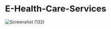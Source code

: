 # E-Health-Care-Services

![Screenshot (132)](https://github.com/dineshdhayfule/E-Health-Care-Services/assets/109637254/d7542167-16ba-425e-ab55-52e9a8556595)
